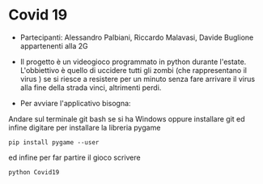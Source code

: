 
# Covid 19

- Partecipanti: Alessandro Palbiani, Riccardo Malavasi, Davide Buglione appartenenti alla 2G

- Il progetto è un videogioco programmato in python durante l'estate. L'obbiettivo è quello di uccidere tutti gli zombi (che rappresentano il virus )
se si riesce a resistere per un minuto senza fare arrivare il virus alla fine della strada vinci, altrimenti perdi.

- Per avviare l'applicativo bisogna:

Andare sul terminale git bash se si ha Windows oppure installare git ed infine digitare per installare la libreria pygame
```
pip install pygame --user
```
ed infine per far partire il gioco scrivere
```
python Covid19
```
